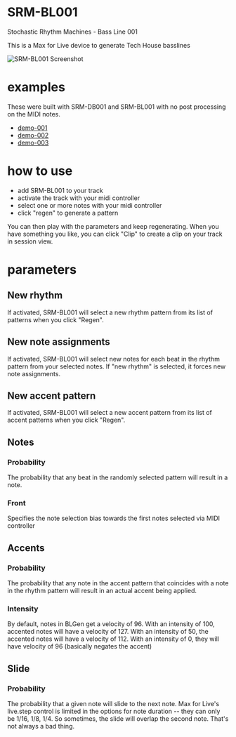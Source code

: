 # SRM-BL001
Stochastic Rhythm Machines - Bass Line 001

This is a Max for Live device to generate Tech House basslines

![SRM-BL001 Screenshot](https://github.com/jpriebe/SRM-BL001/blob/master/SRM-BL001-screenshot.png?raw=true)

# examples

These were built with SRM-DB001 and SRM-BL001 with no post processing on the MIDI notes.

- [demo-001](https://soundcloud.com/jason-priebe/srm-demo-001)
- [demo-002](https://soundcloud.com/jason-priebe/srm-demo-002)
- [demo-003](https://soundcloud.com/jason-priebe/srm-demo-003)

# how to use

- add SRM-BL001 to your track
- activate the track with your midi controller
- select one or more notes with your midi controller
- click "regen" to generate a pattern

You can then play with the parameters and keep regenerating.  When you have something you like, you can click "Clip" to create a clip on your track in session view.

# parameters

## New rhythm

If activated, SRM-BL001 will select a new rhythm pattern from its list of patterns when you click "Regen".

## New note assignments

If activated, SRM-BL001 will select new notes for each beat in the rhythm pattern from your selected notes.  If "new rhythm" is selected, it forces new note assignments.

## New accent pattern

If activated, SRM-BL001 will select a new accent pattern from its list of accent patterns when you click "Regen".

## Notes

### Probability

The probability that any beat in the randomly selected pattern will result in a note.

### Front

Specifies the note selection bias towards the first notes selected via MIDI controller

## Accents

### Probability

The probability that any note in the accent pattern that coincides with a note in the rhythm pattern will result in an actual accent being applied.

### Intensity

By default, notes in BLGen get a velocity of 96.  With an intensity of 100, accented notes will have a velocity of 127.  With an intensity of 50, the accented notes will have a velocity of 112.  With an intensity of 0, they will have velocity of 96 (basically negates the accent)

## Slide

### Probability

The probability that a given note will slide to the next note.  Max for Live's live.step control is limited in the options for note duration -- they can only be 1/16, 1/8, 1/4.  So sometimes, the slide will overlap the second note.  That's not always a bad thing.


